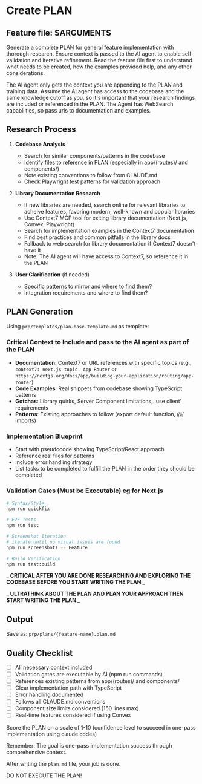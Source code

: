 # Create PLAN

## Feature file: $ARGUMENTS

Generate a complete PLAN for general feature implementation with thorough research. Ensure context is passed to the AI agent to enable self-validation and iterative refinement. Read the feature file first to understand what needs to be created, how the examples provided help, and any other considerations.

The AI agent only gets the context you are appending to the PLAN and training data. Assume the AI agent has access to the codebase and the same knowledge cutoff as you, so it's important that your research findings are included or referenced in the PLAN. The Agent has WebSearch capabilities, so pass urls to documentation and examples.

## Research Process

1. **Codebase Analysis**
   - Search for similar components/patterns in the codebase
   - Identify files to reference in PLAN (especially in app/(routes)/ and components/)
   - Note existing conventions to follow from CLAUDE.md
   - Check Playwright test patterns for validation approach

2. **Library Documentation Research**
   - If new libraries are needed, search online for relevant libraries to acheive features, favoring modern, well-known and popular libraries
   - Use Context7 MCP tool for exiting library documentation (Next.js, Convex, Playwright)
   - Search for implementation examples in the Context7 documentation
   - Find best practices and common pitfalls in the library docs
   - Fallback to web search for library documentation if Context7 doesn't have it
   - Note: The AI agent will have access to Context7, so reference it in the PLAN

3. **User Clarification** (if needed)
   - Specific patterns to mirror and where to find them?
   - Integration requirements and where to find them?

## PLAN Generation

Using `prp/templates/plan-base.template.md` as template:

### Critical Context to Include and pass to the AI agent as part of the PLAN

- **Documentation**: Context7 or URL references with specific topics (e.g., `context7: next.js topic: App Router` or `https://nextjs.org/docs/app/building-your-application/routing/app-router`)
- **Code Examples**: Real snippets from codebase showing TypeScript patterns
- **Gotchas**: Library quirks, Server Component limitations, 'use client' requirements
- **Patterns**: Existing approaches to follow (export default function, @/ imports)

### Implementation Blueprint

- Start with pseudocode showing TypeScript/React approach
- Reference real files for patterns
- Include error handling strategy
- List tasks to be completed to fulfill the PLAN in the order they should be completed

### Validation Gates (Must be Executable) eg for Next.js

```bash
# Syntax/Style
npm run quickfix

# E2E Tests
npm run test

# Screenshot Iteration
# iterate until no visual issues are found
npm run screenshots -- Feature

# Build Verification
npm run test:build
```

**_ CRITICAL AFTER YOU ARE DONE RESEARCHING AND EXPLORING THE CODEBASE BEFORE YOU START WRITING THE PLAN _**

**_ ULTRATHINK ABOUT THE PLAN AND PLAN YOUR APPROACH THEN START WRITING THE PLAN _**

## Output

Save as: `prp/plans/{feature-name}.plan.md`

## Quality Checklist

- [ ] All necessary context included
- [ ] Validation gates are executable by AI (npm run commands)
- [ ] References existing patterns from app/(routes)/ and components/
- [ ] Clear implementation path with TypeScript
- [ ] Error handling documented
- [ ] Follows all CLAUDE.md conventions
- [ ] Component size limits considered (150 lines max)
- [ ] Real-time features considered if using Convex

Score the PLAN on a scale of 1-10 (confidence level to succeed in one-pass implementation using claude codes)

Remember: The goal is one-pass implementation success through comprehensive context.

After writing the `plan.md` file, your job is done.

DO NOT EXECUTE THE PLAN!
